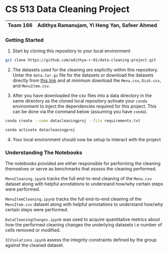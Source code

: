 # CS 513 Data Cleaning Project

| Team 166 | Adithya Ramanujam, Yi Heng Yan, Safeer Ahmed |
|:------------:|:------------------------------------------------:|

### Getting Started

1. Start by cloning this repository to your local environment

```bash
git clone https://github.com/adithya-r-01/data-cleaning-project.git
```

2. The datasets used for the cleaning _are_ explicitly within this repository. Untar the `data.tar.gz` file for the datasets or download the datasets directly from [this link](https://uofi.app.box.com/s/zh2hxfkq0cc6vyftw91nqa4smdpq7ybk) and at minimum download the `Menu.csv`, `Dish.csv`, and `MenuItem.csv`.

3. After you have downloaded the csv files into a data directory in the same directory as the cloned local repository activate your `conda` environment to inject the dependencies required for this project. This can be done via the command below (assuming you have `conda`).

```bash
conda create --name datacleaningproj --file requirements.txt
```
```bash
conda activate datacleaningproj
```

4. Your local environment should now be setup to interact with the project

### Understanding The Notebooks

The notebooks provided are either responsible for performing the cleaning themselves or serve as benchmarks that _assess_ the cleaning performed.

`MenuCleaning.ipynb` tracks the full end-to-end cleaning of the `Menu.csv` dataset along with helpful annotations to understand how/why certain steps were performed.

`MenuItemCleaning.ipynb` tracks the full end-to-end cleaning of the `MenuItem.csv` dataset along with helpful annotations to understand how/why certain steps were performed.

`DataCleaningChanges.ipynb` was used to acquire quantitative metrics about _how_ the performed cleaning changes the underlying datasets i.e number of cells removed or modified.

`ICViolations.ipynb` assess the integrity constraints defined by the group against the cleaned dataset.

